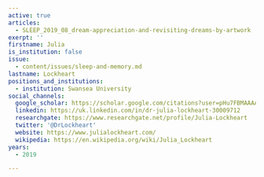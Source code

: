 ```yaml
---
active: true
articles:
  - SLEEP_2019_08_dream-appreciation-and-revisiting-dreams-by-artwork
exerpt: ''
firstname: Julia
is_institution: false
issue:
  - content/issues/sleep-and-memory.md
lastname: Lockheart
positions_and_institutions:
  - institution: Swansea University
social_channels:
  google_scholar: https://scholar.google.com/citations?user=pHu7FBMAAAAJ&hl=en
  linkedin: https://uk.linkedin.com/in/dr-julia-lockheart-30009712
  researchgate: https://www.researchgate.net/profile/Julia-Lockheart
  twitter: '@DrLockheart'
  website: https://www.julialockheart.com/
  wikipedia: https://en.wikipedia.org/wiki/Julia_Lockheart
years:
  - 2019

---
```

